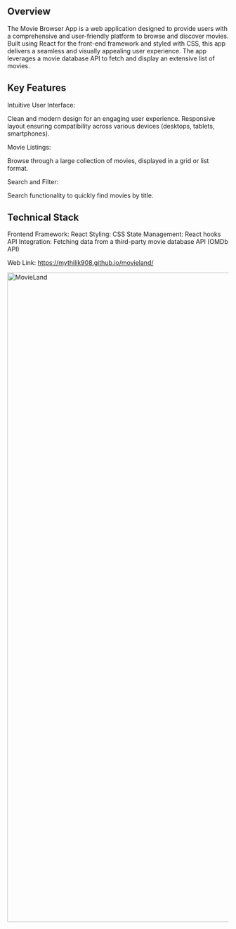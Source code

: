 ## Overview
The Movie Browser App is a web application designed to provide users with a comprehensive and user-friendly platform to browse and discover movies. Built using React for the front-end framework and styled with CSS, this app delivers a seamless and visually appealing user experience. The app leverages a movie database API to fetch and display an extensive list of movies.

## Key Features

Intuitive User Interface:

Clean and modern design for an engaging user experience.
Responsive layout ensuring compatibility across various devices (desktops, tablets, smartphones).

Movie Listings:

Browse through a large collection of movies, displayed in a grid or list format.

Search and Filter:

Search functionality to quickly find movies by title.

## Technical Stack
Frontend Framework: React
Styling: CSS
State Management: React hooks
API Integration: Fetching data from a third-party movie database API (OMDb API)

Web Link: https://mythilik908.github.io/movieland/ 

<img width="1479" alt="MovieLand" src="https://github.com/mythilik908/movieland/assets/37060705/e8f99c01-95e9-467b-9341-042a64db8de9">
